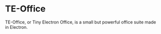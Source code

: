 # TE-Office
TE-Office, or Tiny Electron Office, is a small but powerful office suite made in Electron.
